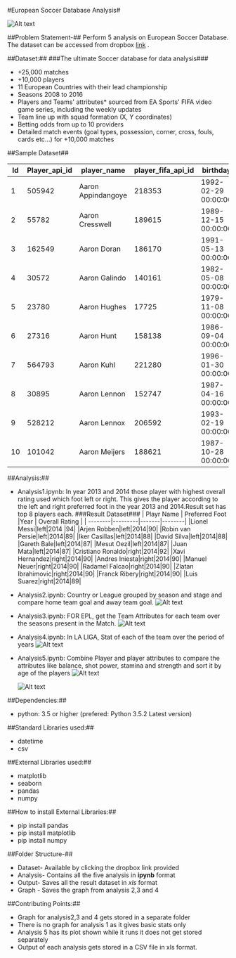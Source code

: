 #European Soccer Database Analysis#

![Alt text](https://github.com/Pragya1025/Python4DataAnalysis/blob/master/EuropeanSoccerDatabase/img.jpg)



##Problem Statement-##
Perform 5 analysis on European Soccer Database. The dataset can be accessed from dropbox  [link](https://www.dropbox.com/home/Python%20DataSet/data/ "Dataset") .

##Dataset:##
###The ultimate Soccer database for data analysis###

*  +25,000 matches
*	+10,000 players
*	11 European Countries with their lead championship
*	Seasons 2008 to 2016
*	Players and Teams' attributes* sourced from EA Sports' FIFA video game series, including the weekly updates
*	Team line up with squad formation (X, Y coordinates)
*	Betting odds from up to 10 providers
*	Detailed match events (goal types, possession, corner, cross, fouls, cards etc...) for +10,000 matches

##Sample Dataset##

| Id     | Player_api_id    |player_name | player_fifa_api_id    | birthday    |height | weight     | 
| --------|---------|-------|--------|---------|-------|--------|
|1|505942 | Aaron Appindangoye| 218353 |1992-02-29 00:00:00 |182.88 |187 
|2|55782 |Aaron Cresswell|189615 |1989-12-15 00:00:00 |170.18 |146 
|3|162549 |Aaron Doran |186170 |1991-05-13 00:00:00 |170.18 |163 
|4|30572 | Aaron Galindo |140161 |1982-05-08 00:00:00 |182.88 |198 
|5|23780 |Aaron Hughes |17725 |1979-11-08 00:00:00 |182.88 |154 
|6|27316 | Aaron Hunt |158138 |1986-09-04 00:00:00 |182.88 |161 
|7|564793 | Aaron Kuhl |221280 |1996-01-30 00:00:00 |172.72 |146 
|8|30895 |Aaron Lennon |152747 |1987-04-16 00:00:00 |165.1 |139 
|9|528212|Aaron Lennox|206592 |1993-02-19 00:00:00|190.5 |181 
|10|101042 |Aaron Meijers|188621|  1987-10-28 00:00:00|175.26 |170 


##Analysis:##

*  Analysis1.ipynb: In year 2013 and 2014 those player with highest overall rating used which foot left or right. This gives the player according to the left and right preferred foot in the year 2013 and 2014.Result set has top 8 players each.
###Result Dataset###
| Playr Name | Preferred Foot |Year | Overall Rating    | 
| --------|---------|-------|--------|
|Lionel Messi|left|2014	|94|
|Arjen Robben|left|2014|90|
|Robin van Persie|left|2014|89|
|Iker Casillas|left|2014|88|
|David Silva|left|2014|88|
|Gareth Bale|left|2014|87|
|Mesut Oezil|left|2014|87|
|Juan Mata|left|2014|87|
|Cristiano Ronaldo|right|2014|92|
|Xavi Hernandez|right|2014|90|
|Andres Iniesta|right|2014|90|
|Manuel Neuer|right|2014|90|
|Radamel Falcao|right|2014|90|
|Zlatan Ibrahimovic|right|2014|90|
|Franck Ribery|right|2014|90|
|Luis Suarez|right|2014|89|


*  Analysis2.ipynb: Country or League grouped by season and stage and compare home team goal and away team goal.
     ![Alt text](https://github.com/Pragya1025/Python4DataAnalysis/blob/master/EuropeanSoccerDatabase/Graph/output2/2008-2009.png)
*  Analysis3.ipynb: FOR EPL, get the Team Attributes for each team over the seasons present in the Match.
       ![Alt text](https://github.com/Pragya1025/Python4DataAnalysis/blob/master/EuropeanSoccerDatabase/Graph/output3/Arsenal%20%20Stats.png)
*  Analysis4.ipynb: In LA LIGA, Stat of each of the team over the period of years
     ![Alt text](https://github.com/Pragya1025/Python4DataAnalysis/blob/master/EuropeanSoccerDatabase/Graph/output4/Athletic%20Club%20de%20Bilbao%20Match%20%20Stats.png)
*  Analysis5.ipynb: Combine Player and player attributes to compare the attributes like balance, shot power, stamina and strength and sort it by age of the players
     ![Alt text](https://github.com/Pragya1025/Python4DataAnalysis/blob/master/EuropeanSoccerDatabase/Graph/output5.png)
	 
	  ![Alt text](https://github.com/Pragya1025/Python4DataAnalysis/blob/master/EuropeanSoccerDatabase/Graph/output5_b.png)

##Dependencies:##
* python: 3.5 or higher (prefered: Python 3.5.2 Latest version)

##Standard Libraries used:##
*	datetime
*	csv

##External Libraries used:##
*	matplotlib
*	seaborn
*	pandas
*	numpy

##How to install External Libraries:##
* pip install pandas
* pip install matplotlib
* pip install numpy

##Folder Structure-##
* Dataset- Available by clicking the dropbox link provided
* Analysis- Contains all the five analysis in **ipynb** format
* Output- Saves all the result dataset in *xls* format
* Graph - Saves the graph from analysis 2,3 and 4


##Contributing Points:##
* Graph for analysis2,3 and 4 gets stored in a separate  folder
* There is no graph for analysis 1 as it gives basic stats only
* Analysis 5 has its plot shown while it runs it does not get stored separately
* Output of each analysis gets stored in a CSV file in xls format.


